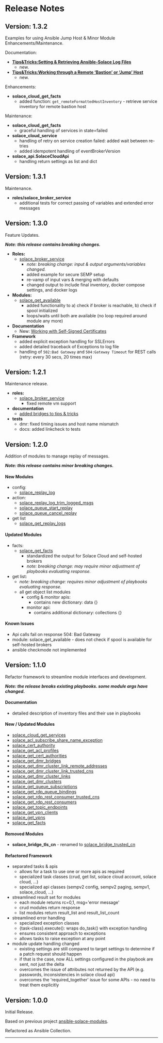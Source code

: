 # Release Notes

## Version: 1.3.2
Examples for using Ansible Jump Host & Minor Module Enhancements/Maintenance.

Documentation:

* **[Tips&Tricks:Setting & Retrieving Ansible-Solace Log Files](https://solace-iot-team.github.io/ansible-solace-collection/tips-tricks-content/logfile.html)**
  - new.
* **[Tips&Tricks:Working through a Remote ‘Bastion’ or ‘Jump’ Host](https://solace-iot-team.github.io/ansible-solace-collection/tips-tricks-content/bastion.html)**
  - new.

Enhancements:
* **solace_cloud_get_facts**
  - added function: `get_remoteFormattedHostInventory` - retrieve service inventory for remote  bastion host

Maintenance:
* **solace_cloud_get_facts**
  - graceful handling of services in state=failed
* **solace_cloud_service**
  - handling of retry on service creation failed: added wait between re-tries
  - added idempotent handling of eventBrokerVersion
* **solace_api.SolaceCloudApi**
  - handling return settings as list and dict


## Version: 1.3.1
Maintenance.

* **roles/solace_broker_service**
  - additional tests for correct passing of variables and extended error messages

## Version: 1.3.0
Feature Updates.

_**Note: this release contains breaking changes.**_

* **Roles:**
  - [solace_broker_service](https://solace-iot-team.github.io/ansible-solace-collection/roles/solace_broker_service.html)
    - _note: breaking change: input & output arguments/variables changed._
    - added example for secure SEMP setup
    - re-vamp of input vars & merging with defaults
    - changed output to include final inventory, docker compose settings, and docker logs
* **Modules:**
  - [solace_get_available](https://solace-iot-team.github.io/ansible-solace-collection/modules/solace_get_available.html)
    - added functionality to a) check if broker is reachable, b) check if spool initialized
    - loops/waits until both are available (no loop required around module any more)
* **Documentation**
  - New: [Working with Self-Signed Certificates](https://solace-iot-team.github.io/ansible-solace-collection/tips-tricks-content/certs.html)
* **Framework**
  - added explicit exception handling for SSLErrors
  - added detailed traceback of Exceptions to log file
  - handling of `502:Bad Gateway` and `504:Gateway Timeout` for REST calls (retry: every 30 secs, 20 times max)

## Version: 1.2.1
Maintenance release.

* **roles:**
  - [solace_broker_service](https://solace-iot-team.github.io/ansible-solace-collection/roles/solace_broker_service.html)
    - fixed remote vm support
* **documentation**
  - [added bridges to tips & tricks](https://solace-iot-team.github.io/ansible-solace-collection/tips-tricks.html)
* **tests**
  - dmr: fixed timing issues and host name mismatch
  - docs: added linkcheck to tests

## Version: 1.2.0
Addition of modules to manage replay of messages.

_**Note: this release contains minor breaking changes.**_

#### New Modules
  * config:
    - [solace_replay_log](https://solace-iot-team.github.io/ansible-solace-collection/modules/solace_replay_log.html)
  * action:
    - [solace_replay_log_trim_logged_msgs](https://solace-iot-team.github.io/ansible-solace-collection/modules/solace_replay_log_trim_logged_msgs.html)
    - [solace_queue_start_replay](https://solace-iot-team.github.io/ansible-solace-collection/modules/solace_queue_start_replay.html)
    - [solace_queue_cancel_replay](https://solace-iot-team.github.io/ansible-solace-collection/modules/solace_queue_cancel_replay.html)
  * get list
    - [solace_get_replay_logs](https://solace-iot-team.github.io/ansible-solace-collection/modules/solace_get_replay_logs.html)

#### Updated Modules
  * facts:
    - [solace_get_facts](https://solace-iot-team.github.io/ansible-solace-collection/modules/solace_get_facts.html)
      - standardized the output for Solace Cloud and self-hosted brokers
      - _note: breaking change: may require minor adjustment of playbooks evaluating response._
  * get list:
    - _note: breaking change: requires minor adjustment of playbooks evaluating response._
    - all get object list modules
      - config & monitor apis:
          - contains new dictionary: data {}
      - monitor api:
        - contains additional dictionary: collections {}

#### Known Issues

  * Api calls fail on response 504: Bad Gateway
  * module: solace_get_available - does not check if spool is available for self-hosted brokers
  * ansible checkmode not implemented

## Version: 1.1.0
Refactor framework to streamline module interfaces and development.

_**Note: the release breaks existing playbooks. some module args have changed.**_

#### Documentation
  * detailed description of inventory files and their use in playbooks

#### New / Updated Modules
  * [solace_cloud_get_services](https://solace-iot-team.github.io/ansible-solace-collection/modules/solace_cloud_get_services.html)
  * [solace_acl_subscribe_share_name_exception](https://solace-iot-team.github.io/ansible-solace-collection/modules/solace_acl_subscribe_share_name_exception.html)
  * [solace_cert_authority](https://solace-iot-team.github.io/ansible-solace-collection/modules/solace_cert_authority.html)
  * [solace_get_acl_profiles](https://solace-iot-team.github.io/ansible-solace-collection/modules/solace_get_acl_profiles.html)
  * [solace_get_cert_authorities](https://solace-iot-team.github.io/ansible-solace-collection/modules/solace_get_cert_authorities.html)
  * [solace_get_dmr_bridges](https://solace-iot-team.github.io/ansible-solace-collection/modules/solace_get_dmr_bridges.html)
  * [solace_get_dmr_cluster_link_remote_addresses](https://solace-iot-team.github.io/ansible-solace-collection/modules/solace_get_dmr_cluster_link_remote_addresses.html)
  * [solace_get_dmr_cluster_link_trusted_cns](https://solace-iot-team.github.io/ansible-solace-collection/modules/solace_get_dmr_cluster_link_trusted_cns.html)
  * [solace_get_dmr_cluster_links](https://solace-iot-team.github.io/ansible-solace-collection/modules/solace_get_dmr_cluster_links.html)
  * [solace_get_dmr_clusters](https://solace-iot-team.github.io/ansible-solace-collection/modules/solace_get_dmr_clusters.html)
  * [solace_get_queue_subscriptions](https://solace-iot-team.github.io/ansible-solace-collection/modules/solace_get_queue_subscriptions.html)
  * [solace_get_rdp_queue_bindings](https://solace-iot-team.github.io/ansible-solace-collection/modules/solace_get_rdp_queue_bindings.html)
  * [solace_get_rdp_rest_consumer_trusted_cns](https://solace-iot-team.github.io/ansible-solace-collection/modules/solace_get_rdp_rest_consumer_trusted_cns.html)
  * [solace_get_rdp_rest_consumers](https://solace-iot-team.github.io/ansible-solace-collection/modules/solace_get_rdp_rest_consumers.html)
  * [solace_get_topic_endpoints](https://solace-iot-team.github.io/ansible-solace-collection/modules/solace_get_topic_endpoints.html)
  * [solace_get_vpn_clients](https://solace-iot-team.github.io/ansible-solace-collection/modules/solace_get_vpn_clients.html)
  * [solace_get_vpns](https://solace-iot-team.github.io/ansible-solace-collection/modules/solace_get_vpns.html)
  * [solace_get_facts](https://solace-iot-team.github.io/ansible-solace-collection/modules/solace_get_facts.html)

#### Removed Modules

  * **solace_bridge_tls_cn** - renamed to [solace_bridge_trusted_cn](https://solace-iot-team.github.io/ansible-solace-collection/modules/solace_bridge_trusted_cn.html)

#### Refactored Framework

* separated tasks & apis
  - allows for a task to use one or more apis as required
  - specialized task classes (crud, get list, solace cloud account, solace cloud, ...)
  - specialized api classes (sempv2 config, sempv2 paging, sempv1, solace_cloud, ...)
* streamlined result set for modules
  - each module returns rc=0,1, msg='error message'
  - crud modules return response
  - list modules return result_list and result_list_count
* streamlined error handling
  - specialized exception classes
  - {task-class}.execute(): wraps do_task() with exception handling
  - ensures consistent approach to exceptions
  - allows tasks to raise exception at any point
* module update handling changed
  - existing settings are still compared to target settings to determine if a patch request should happen
  - if that is the case, now ALL settings configured in the playbook are sent, not just the delta
  - overcomes the issue of attributes not returned by the API (e.g. passwords, inconsistencies in solace cloud api)
  - overcomes the 'required_together' issue for some APIs - no need to treat them explicitly

## Version: 1.0.0
Initial Release.

Based on previous project [ansible-solace-modules](https://github.com/solace-iot-team/ansible-solace-modules).

Refactored as Ansible Collection.

---
